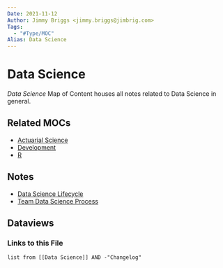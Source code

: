 ```yaml
---
Date: 2021-11-12
Author: Jimmy Briggs <jimmy.briggs@jimbrig.com>
Tags:
  - "#Type/MOC"
Alias: Data Science
---
```


# Data Science

*Data Science* Map of Content houses all notes related to Data Science in general.

## Related MOCs

* [Actuarial Science](Actuarial%20Science.md)
* [Development](Development.md)
* [R](R.md)

## Notes

* [Data Science Lifecycle](../Slipbox/Data%20Science%20Lifecycle.md)
* [Team Data Science Process](../Slipbox/Team%20Data%20Science%20Process.md)

## Dataviews

### Links to this File

````dataview
list from [[Data Science]] AND -"Changelog"
````
